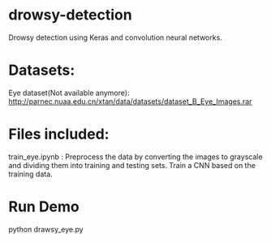 # drowsy-detection

Drowsy detection using Keras and convolution neural networks.

# Datasets:

Eye dataset(Not available anymore): http://parnec.nuaa.edu.cn/xtan/data/datasets/dataset_B_Eye_Images.rar

# Files included:

train_eye.ipynb : Preprocess the data by converting the images to grayscale and dividing them into training and testing sets. Train a CNN based on the training data.

# Run Demo

python drawsy_eye.py
